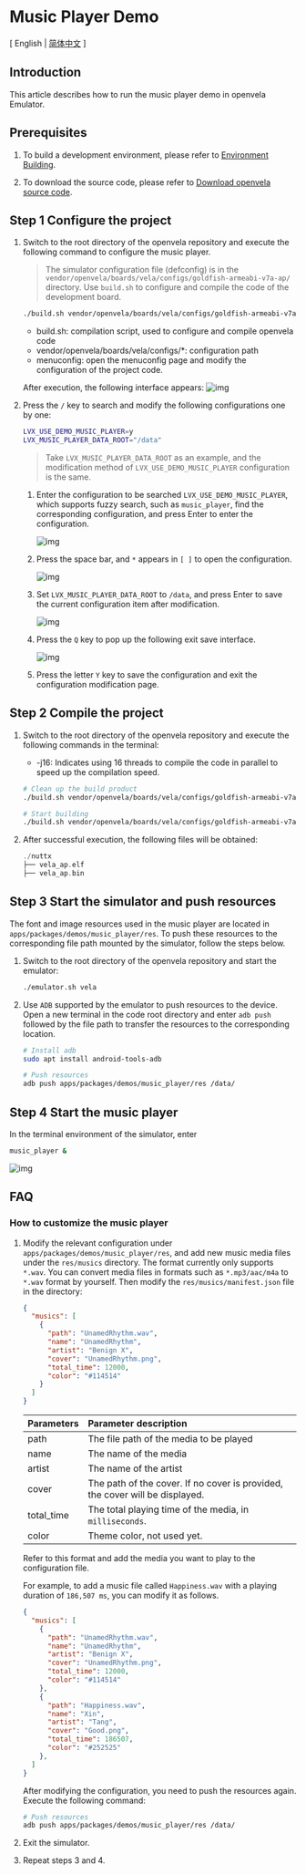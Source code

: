 # Music Player Demo

\[ English | [简体中文](Music_Player_Example_zh-cn.md) \]

## Introduction

This article describes how to run the music player demo in openvela Emulator.

## Prerequisites

1. To build a development environment, please refer to [Environment Building](../Getting_Started/Set_up_the_development_environment.md).

2. To download the source code, please refer to [Download openvela source code](../Getting_Started/Download_Vela_sources.md).

## Step 1 Configure the project

1. Switch to the root directory of the openvela repository and execute the following command to configure the music player.
    > The simulator configuration file (defconfig) is in the `vendor/openvela/boards/vela/configs/goldfish-armeabi-v7a-ap/` directory. Use `build.sh` to configure and compile the code of the development board.

    ```Bash
    ./build.sh vendor/openvela/boards/vela/configs/goldfish-armeabi-v7a-ap menuconfig
    ```

    - build.sh: compilation script, used to configure and compile openvela code
    - vendor/openvela/boards/vela/configs/*: configuration path
    - menuconfig: open the menuconfig page and modify the configuration of the project code.

    After execution, the following interface appears:
    ![img](images/020.png)

2. Press the `/` key to search and modify the following configurations one by one:

    ```Bash
    LVX_USE_DEMO_MUSIC_PLAYER=y
    LVX_MUSIC_PLAYER_DATA_ROOT="/data"
    ```

    > Take `LVX_MUSIC_PLAYER_DATA_ROOT` as an example, and the modification method of `LVX_USE_DEMO_MUSIC_PLAYER` configuration is the same.

    1. Enter the configuration to be searched `LVX_USE_DEMO_MUSIC_PLAYER`, which supports fuzzy search, such as `music_player`, find the corresponding configuration, and press Enter to enter the configuration.

        ![img](images/021.png)

    2. Press the space bar, and `*` appears in `[ ]` to open the configuration.

        ![img](images/022.png)

    3. Set `LVX_MUSIC_PLAYER_DATA_ROOT` to `/data`, and press Enter to save the current configuration item after modification.

        ![img](images/023.png)

    4. Press the `Q` key to pop up the following exit save interface. 

        ![img](images/024.png)

    5. Press the letter `Y` key to save the configuration and exit the configuration modification page.

## Step 2 Compile the project

1. Switch to the root directory of the openvela repository and execute the following commands in the terminal:

    - -j16: Indicates using 16 threads to compile the code in parallel to speed up the compilation speed.

    ```Bash
    # Clean up the build product
    ./build.sh vendor/openvela/boards/vela/configs/goldfish-armeabi-v7a-ap distclean -j16

    # Start building
    ./build.sh vendor/openvela/boards/vela/configs/goldfish-armeabi-v7a-ap -j16
    ```

2. After successful execution, the following files will be obtained:

    ```C++
    ./nuttx
    ├── vela_ap.elf
    ├── vela_ap.bin
    ```

## Step 3 Start the simulator and push resources
The font and image resources used in the music player are located in `apps/packages/demos/music_player/res`. To push these resources to the corresponding file path mounted by the simulator, follow the steps below.

1. Switch to the root directory of the openvela repository and start the emulator:

    ```Bash
    ./emulator.sh vela
    ```

2. Use `ADB` supported by the emulator to push resources to the device. Open a new terminal in the code root directory and enter `adb push` followed by the file path to transfer the resources to the corresponding location.

    ```Bash
    # Install adb
    sudo apt install android-tools-adb

    # Push resources
    adb push apps/packages/demos/music_player/res /data/
    ```

## Step 4 Start the music player

In the terminal environment of the simulator, enter

```Bash
music_player &
```
![img](images/025.png)

## FAQ

### How to customize the music player

1. Modify the relevant configuration under `apps/packages/demos/music_player/res`, and add new music media files under the `res/musics` directory. The format currently only supports `*.wav`. You can convert media files in formats such as `*.mp3/aac/m4a` to `*.wav` format by yourself. Then modify the `res/musics/manifest.json` file in the directory:

    ```JSON
    {
      "musics": [
        {
          "path": "UnamedRhythm.wav",
          "name": "UnamedRhythm",
          "artist": "Benign X",
          "cover": "UnamedRhythm.png",
          "total_time": 12000,
          "color": "#114514"
        }
      ]
    }
    ```

    | Parameters | Parameter description |
    | :--------- | :--------------------------------------- |
    | path | The file path of the media to be played |
    | name | The name of the media |
    | artist | The name of the artist |
    | cover | The path of the cover. If no cover is provided, the cover will be displayed. |
    | total_time | The total playing time of the media, in `milliseconds`. |
    | color | Theme color, not used yet. |

    Refer to this format and add the media you want to play to the configuration file.

    For example, to add a music file called `Happiness.wav` with a playing duration of `186,507 ms`, you can modify it as follows.

      ```JSON
      {
        "musics": [
          {
            "path": "UnamedRhythm.wav",
            "name": "UnamedRhythm",
            "artist": "Benign X",
            "cover": "UnamedRhythm.png",
            "total_time": 12000,
            "color": "#114514"
          },
          {
            "path": "Happiness.wav",
            "name": "Xin",
            "artist": "Tang",
            "cover": "Good.png",
            "total_time": 186507,
            "color": "#252525"
          },
        ]
      }
      ```

    After modifying the configuration, you need to push the resources again. Execute the following command:

    ```Bash
    # Push resources
    adb push apps/packages/demos/music_player/res /data/
    ```

2. Exit the simulator.

3. Repeat steps 3 and 4.